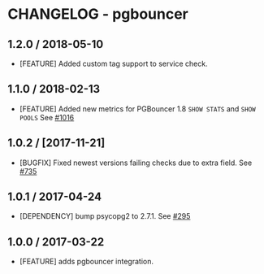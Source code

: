 # CHANGELOG - pgbouncer

## 1.2.0 / 2018-05-10

* [FEATURE] Added custom tag support to service check.

## 1.1.0 / 2018-02-13

* [FEATURE] Added new metrics for PGBouncer 1.8 `SHOW STATS` and `SHOW POOLS` See [#1016][]

## 1.0.2 / [2017-11-21]

* [BUGFIX] Fixed newest versions failing checks due to extra field. See [#735][]

## 1.0.1 / 2017-04-24

* [DEPENDENCY] bump psycopg2 to 2.7.1. See [#295][]

## 1.0.0 / 2017-03-22

* [FEATURE] adds pgbouncer integration.

<!--- The following link definition list is generated by PimpMyChangelog --->
[#295]: https://github.com/DataDog/integrations-core/issues/295
[#735]: https://github.com/DataDog/integrations-core/issues/735
[#1016]: https://github.com/DataDog/integrations-core/issues/1016
